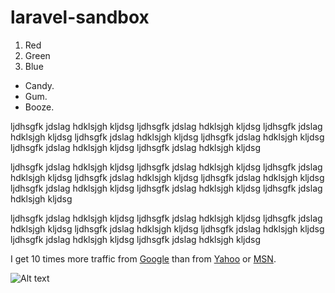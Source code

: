 # laravel-sandbox

1.  Red
2.  Green
3.  Blue



*   Candy.
*   Gum.
*   Booze.




ljdhsgfk jdslag hdklsjgh kljdsg ljdhsgfk jdslag hdklsjgh kljdsg 
ljdhsgfk jdslag hdklsjgh kljdsg ljdhsgfk jdslag hdklsjgh kljdsg ljdhsgfk jdslag hdklsjgh kljdsg 
ljdhsgfk jdslag hdklsjgh kljdsg ljdhsgfk jdslag hdklsjgh kljdsg 

ljdhsgfk jdslag hdklsjgh kljdsg ljdhsgfk jdslag hdklsjgh kljdsg ljdhsgfk jdslag hdklsjgh kljdsg 
ljdhsgfk jdslag hdklsjgh kljdsg ljdhsgfk jdslag hdklsjgh kljdsg ljdhsgfk jdslag hdklsjgh kljdsg 
ljdhsgfk jdslag hdklsjgh kljdsg ljdhsgfk jdslag hdklsjgh kljdsg 

ljdhsgfk jdslag hdklsjgh kljdsg ljdhsgfk jdslag hdklsjgh kljdsg 
ljdhsgfk jdslag hdklsjgh kljdsg ljdhsgfk jdslag hdklsjgh kljdsg ljdhsgfk jdslag hdklsjgh kljdsg 
ljdhsgfk jdslag hdklsjgh kljdsg ljdhsgfk jdslag hdklsjgh kljdsg 


I get 10 times more traffic from [Google][1] than from
[Yahoo][2] or [MSN][3].

[1]: http://google.com/        "Google"
[2]: http://search.yahoo.com/  "Yahoo Search"
[3]: http://search.msn.com/    "MSN Search"




![Alt text](http://animalia-life.com/data_images/cat/cat2.jpg "Optional title")
